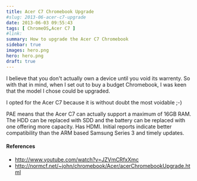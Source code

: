 ```yaml
---
title: Acer C7 Chromebook Upgrade
#slug: 2013-06-acer-c7-upgrade
date: 2013-06-03 09:55:43
tags: [ ChromeOS,Acer C7 ]
#link:
summary: How to upgrade the Acer C7 Chromebook
sidebar: true
images: hero.png
hero: hero.png
draft: true
---
```


I believe that you don't actually own a device until you void its warrenty. So
with that in mind, when I set out to buy a budget Chromebook, I was keen that
the model I chose could be upgraded.

I opted for the Acer C7 because it is without doubt the most voidable ;-)

PAE means that the Acer C7 can actually support a maximum of 16GB RAM. The HDD
can be replaced with SDD and the battery can be replaced with one offering more
capacity. Has HDMI. Initial reports indicate better compatibility than the ARM
based Samsung Series 3 and timely updates.

#### References
  * http://www.youtube.com/watch?v=JZVmCRfxXmc
  * http://normcf.net/~john/chromebook/Acer/acerChromebookUpgrade.html
